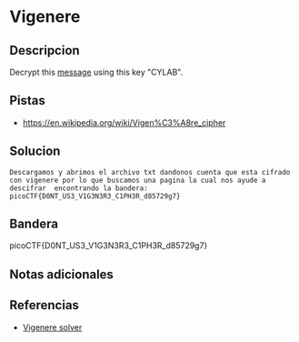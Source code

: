 # Vigenere

## Descripcion
Decrypt this [message](https://artifacts.picoctf.net/c/159/cipher.txt) using this key "CYLAB".
## Pistas
- https://en.wikipedia.org/wiki/Vigen%C3%A8re_cipher
## Solucion
```
Descargamos y abrimos el archivo txt dandonos cuenta que esta cifrado con vigenere por lo que buscamos una pagina la cual nos ayude a descifrar  encontrando la bandera:
picoCTF{D0NT_US3_V1G3N3R3_C1PH3R_d85729g7}
```

## Bandera

picoCTF{D0NT_US3_V1G3N3R3_C1PH3R_d85729g7}

## Notas adicionales

## Referencias
- [Vigenere solver](https://www.boxentriq.com/code-breaking/vigenere-cipher)